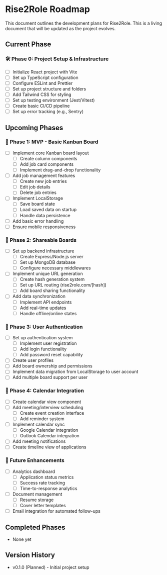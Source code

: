 # Rise2Role Roadmap

This document outlines the development plans for Rise2Role. This is a living document that will be updated as the project evolves.

## Current Phase
### 🛠️ Phase 0: Project Setup & Infrastructure
- [ ] Initialize React project with Vite
- [ ] Set up TypeScript configuration
- [ ] Configure ESLint and Prettier
- [ ] Set up project structure and folders
- [ ] Add Tailwind CSS for styling
- [ ] Set up testing environment (Jest/Vitest)
- [ ] Create basic CI/CD pipeline
- [ ] Set up error tracking (e.g., Sentry)

## Upcoming Phases


### 🚀 Phase 1: MVP - Basic Kanban Board
- [ ] Implement core Kanban board layout
  - [ ] Create column components
  - [ ] Add job card components
  - [ ] Implement drag-and-drop functionality
- [ ] Add job management features
  - [ ] Create new job entries
  - [ ] Edit job details
  - [ ] Delete job entries
- [ ] Implement LocalStorage
  - [ ] Save board state
  - [ ] Load saved data on startup
  - [ ] Handle data persistence
- [ ] Add basic error handling
- [ ] Ensure mobile responsiveness

### 🔗 Phase 2: Shareable Boards
- [ ] Set up backend infrastructure
  - [ ] Create Express/Node.js server
  - [ ] Set up MongoDB database
  - [ ] Configure necessary middlewares
- [ ] Implement unique URL generation
  - [ ] Create hash generation system
  - [ ] Set up URL routing (rise2role.com/[hash])
  - [ ] Add board sharing functionality
- [ ] Add data synchronization
  - [ ] Implement API endpoints
  - [ ] Add real-time updates
  - [ ] Handle offline/online states

### 👤 Phase 3: User Authentication
- [ ] Set up authentication system
  - [ ] Implement user registration
  - [ ] Add login functionality
  - [ ] Add password reset capability
- [ ] Create user profiles
- [ ] Add board ownership and permissions
- [ ] Implement data migration from LocalStorage to user account
- [ ] Add multiple board support per user

### 📅 Phase 4: Calendar Integration
- [ ] Create calendar view component
- [ ] Add meeting/interview scheduling
  - [ ] Create event creation interface
  - [ ] Add reminder system
- [ ] Implement calendar sync
  - [ ] Google Calendar integration
  - [ ] Outlook Calendar integration
- [ ] Add meeting notifications
- [ ] Create timeline view of applications

### 🎯 Future Enhancements
- [ ] Analytics dashboard
  - [ ] Application status metrics
  - [ ] Success rate tracking
  - [ ] Time-to-response analytics
- [ ] Document management
  - [ ] Resume storage
  - [ ] Cover letter templates
- [ ] Email integration for automated follow-ups

## Completed Phases
- None yet

## Version History
- v0.1.0 (Planned) - Initial project setup